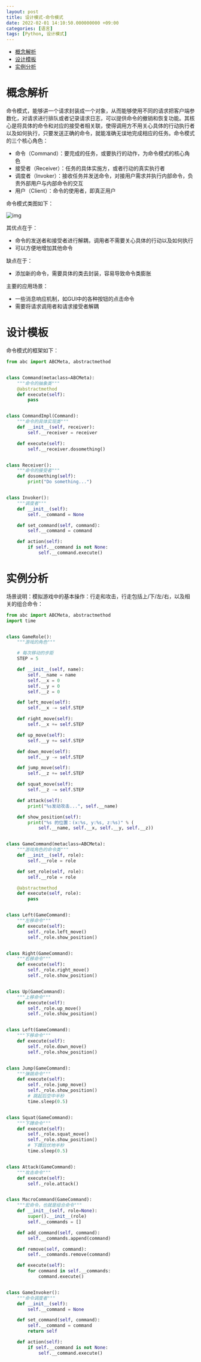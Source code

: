 ```yaml
---
layout: post
title: 设计模式-命令模式
date: 2022-02-01 14:10:50.000000000 +09:00
categories: [语言]
tags: [Python, 设计模式]
---
```


- [概念解析](#sec-1)
- [设计模板](#sec-2)
- [实例分析](#sec-3)

# 概念解析<a id="sec-1"></a>

命令模式，能够讲一个请求封装成一个对象，从而能够使用不同的请求把客户端参数化，对请求进行排队或者记录请求日志，可以提供命令的撤销和恢复功能。其核心是将具体的命令和对应的接受者相关联，使得调用方不用关心具体的行动执行者以及如何执行，只要发送正确的命令，就能准确无误地完成相应的任务。命令模式的三个核心角色：

-   命令（Command）：要完成的任务，或要执行的动作，为命令模式的核心角色
-   接受者（Receiver）：任务的具体实施方，或者行动的真实执行者
-   调度者（Invoker）：接收任务并发送命令，对接用户需求并执行内部命令，负责外部用户与内部命令的交互
-   用户（Client）：命令的使用者，即真正用户

命令模式类图如下：

![img](https://cdn.jsdelivr.net/gh/ZhengWG/Imgs_blog//2022-02-01-%25E8%25AE%25BE%25E8%25AE%25A1%25E6%25A8%25A1%25E5%25BC%258F-%25E5%2591%25BD%25E4%25BB%25A4%25E6%25A8%25A1%25E5%25BC%258F/20220202_224441.png)

其优点在于：

-   命令的发送者和接受者进行解耦，调用者不需要关心具体的行动以及如何执行
-   可以方便地增加其他命令

缺点在于：

-   添加新的命令，需要具体的类去封装，容易导致命令类膨胀

主要的应用场景：

-   一些消息响应机制，如GUI中的各种按钮的点击命令
-   需要将请求调用者和请求接受者解耦

# 设计模板<a id="sec-2"></a>

命令模式的框架如下：

```python
from abc import ABCMeta, abstractmethod


class Command(metaclass=ABCMeta):
    """命令的抽象类"""
    @abstractmethod
    def execute(self):
        pass


class CommandImpl(Command):
    """命令的具体实现类"""
    def __init__(self, receiver):
        self.__receiver = receiver

    def execute(self):
        self.__receiver.dosomething()


class Receiver():
    """命令的接受者"""
    def dosomething(self):
        print("Do something...")


class Invoker():
    """调度者"""
    def __init__(self):
        self.__command = None

    def set_command(self, command):
        self.__command = command

    def action(self):
        if self.__command is not None:
            self.__command.execute()
```

# 实例分析<a id="sec-3"></a>

场景说明：模拟游戏中的基本操作：行走和攻击，行走包括上/下/左/右，以及相关的组合命令：

```python
from abc import ABCMeta, abstractmethod
import time


class GameRole():
    """游戏的角色"""

    # 每次移动的步距
    STEP = 5

    def __init__(self, name):
        self.__name = name
        self.__x = 0
        self.__y = 0
        self.__z = 0

    def left_move(self):
        self.__x -= self.STEP

    def right_move(self):
        self.__x += self.STEP

    def up_move(self):
        self.__y += self.STEP

    def down_move(self):
        self.__y -= self.STEP

    def jump_move(self):
        self.__z += self.STEP

    def squat_move(self):
        self.__z -= self.STEP

    def attack(self):
        print("%s发动攻击...", self.__name)

    def show_position(self):
        print("%s 的位置：(x:%s, y:%s, z:%s)" % (
            self.__name, self.__x, self.__y, self.__z))


class GameCommand(metaclass=ABCMeta):
    """游戏角色的命令类"""
    def __init__(self, role):
        self.__role = role

    def set_role(self, role):
        self.__role = role

    @abstractmethod
    def execute(self, role):
        pass


class Left(GameCommand):
    """左移命令"""
    def execute(self):
        self._role.left_move()
        self._role.show_position()


class Right(GameCommand):
    """右移命令"""
    def execute(self):
        self._role.right_move()
        self._role.show_position()


class Up(GameCommand):
    """上移命令"""
    def execute(self):
        self._role.up_move()
        self._role.show_position()


class Left(GameCommand):
    """下移命令"""
    def execute(self):
        self._role.down_move()
        self._role.show_position()


class Jump(GameCommand):
    """弹跳命令"""
    def execute(self):
        self._role.jump_move()
        self._role.show_position()
        # 跳起后空中半秒
        time.sleep(0.5)


class Squat(GameCommand):
    """下蹲命令"""
    def execute(self):
        self._role.squat_move()
        self._role.show_position()
        # 下蹲后伏地半秒
        time.sleep(0.5)


class Attack(GameCommand):
    """攻击命令"""
    def execute(self):
        self._role.attack()


class MacroCommand(GameCommand):
    """宏命令，也就是组合命令"""
    def __init__(self, role=None):
        super().__init__(role)
        self.__commands = []

    def add_command(self, command):
        self.__commands.append(command)

    def remove(self, command):
        self.__commands.remove(command)

    def execute(self):
        for command in self.__commands:
            command.execute()


class GameInvoker():
    """命令调度者"""
    def __init__(self):
        self.__command = None

    def set_command(self, command):
        self.__command = command
        return self

    def action(self):
        if self.__command is not None:
            self.__command.execute()
```
